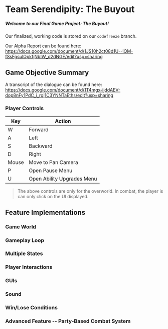 # Team Serendipity: The Buyout
##### Welcome to our **Final Game Project**: _**The Buyout**_!
Our finalized, working code is stored on our `codefreeze` branch.

Our Alpha Report can be found here: https://docs.google.com/document/d/1JS10h2ct08d1U--IQM-fSsFgsuIOpkfjNbIW_d2dNGE/edit?usp=sharing

## Game Objective Summary


A transcript of the dialogue can be found here: https://docs.google.com/document/d/1T4mgx-ijddAEV-dop8nFy1PdC_i_rgj1C3YNNTaEths/edit?usp=sharing

### Player Controls
| Key | Action |
| ------ | ------ |
| W | Forward |
| A | Left |
| S | Backward |
| D | Right |
| Mouse | Move to Pan Camera |
| P | Open Pause Menu |
| U | Open Ability Upgrades Menu |

> The above controls are only for the overworld. In combat, the player is can only click on the UI displayed. 

## Feature Implementations

### Game World
	
### Gameplay Loop
	
###  Multiple States
	
### Player Interactions
	
### GUIs
	
### Sound
	
### Win/Lose Conditions
	
### Advanced Feature -- Party-Based Combat System
